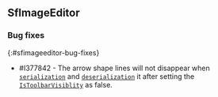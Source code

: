 ## SfImageEditor

### Bug fixes
{:#sfimageeditor-bug-fixes}

* #I377842 - The arrow shape lines will not disappear when [`serialization`](https://help.syncfusion.com/cr/UWP/Syncfusion.UI.Xaml.ImageEditor.SfImageEditor.html#Syncfusion_UI_Xaml_ImageEditor_SfImageEditor_SaveEdits) and [`deserialization`](https://help.syncfusion.com/cr/UWP/Syncfusion.UI.Xaml.ImageEditor.SfImageEditor.html#Syncfusion_UI_Xaml_ImageEditor_SfImageEditor_LoadEdits_System_IO_Stream_Syncfusion_UI_Xaml_ImageEditor_DeserializationController_) it after setting the [`IsToolbarVisiblity`](https://help.syncfusion.com/cr/UWP/Syncfusion.UI.Xaml.ImageEditor.ToolbarSettings.html#Syncfusion_UI_Xaml_ImageEditor_ToolbarSettings_IsToolbarVisiblity) as false.